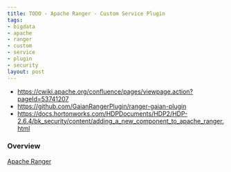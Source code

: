 ```yaml
---
title: TODO - Apache Ranger - Custom Service Plugin
tags:
- bigdata
- apache
- ranger
- custom
- service
- plugin
- security
layout: post
---
```


* https://cwiki.apache.org/confluence/pages/viewpage.action?pageId=53741207
* https://github.com/GaianRangerPlugin/ranger-gaian-plugin
* https://docs.hortonworks.com/HDPDocuments/HDP2/HDP-2.6.4/bk_security/content/adding_a_new_component_to_apache_ranger.html

### Overview
[Apache Ranger](https://ranger.apache.org/)

